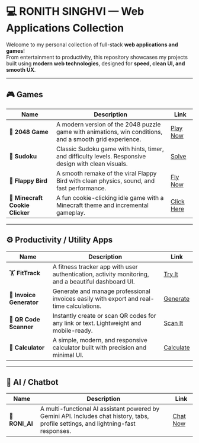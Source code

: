 # 💻 RONITH SINGHVI — Web Applications Collection

Welcome to my personal collection of full-stack **web applications and games**!  
From entertainment to productivity, this repository showcases my projects built using **modern web technologies**, designed for **speed, clean UI, and smooth UX**.

---

## 🎮 Games

| Name | Description | Link |
|------|--------------|------|
| 🧩 **2048 Game** | A modern version of the 2048 puzzle game with animations, win conditions, and a smooth grid experience. | [Play Now](https://2048-game-ronisinghvis.on.drv.tw/www.2048game.com/2048_game.html) |
| 🔢 **Sudoku** | Classic Sudoku game with hints, timer, and difficulty levels. Responsive design with clean visuals. | [Solve](https://sudoku-time.lovable.app/) |
| 🐤 **Flappy Bird** | A smooth remake of the viral Flappy Bird with clean physics, sound, and fast performance. | [Fly Now](https://zingy-marigold-f38204.netlify.app/) |
| 🍪 **Minecraft Cookie Clicker** | A fun cookie-clicking idle game with a Minecraft theme and incremental gameplay. | [Click Here](https://minecraftcookieclicker.on.drv.tw/www.minecraft_cookie_clicker.com/Minecraft_Cookie_clicker.html) |

---

## ⚙️ Productivity / Utility Apps

| Name | Description | Link |
|------|--------------|------|
| 🏋️ **FitTrack** | A fitness tracker app with user authentication, activity monitoring, and a beautiful dashboard UI. | [Try It](https://fit-track-roni.lovable.app/auth) |
| 📄 **Invoice Generator** | Generate and manage professional invoices easily with export and real-time calculations. | [Generate](https://invoice-roni.lovable.app/) |
| 🔳 **QR Code Scanner** | Instantly create or scan QR codes for any link or text. Lightweight and mobile-ready. | [Scan It](https://capable-flan-bc8ec6.netlify.app/) |
| 🧮 **Calculator** | A simple, modern, and responsive calculator built with precision and minimal UI. | [Calculate](https://classy-lollipop-08dec4.netlify.app/) |

---

## 🤖 AI / Chatbot

| Name | Description | Link |
|------|--------------|------|
| 💬 **RONI_AI** | A multi-functional AI assistant powered by Gemini API. Includes chat history, tabs, profile settings, and lightning-fast responses. | [Chat Now](https://ronai.lovable.app/) |
